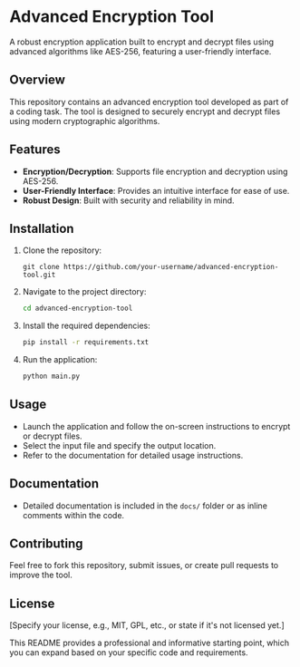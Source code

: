 # Advanced Encryption Tool

A robust encryption application built to encrypt and decrypt files using advanced algorithms like AES-256, featuring a user-friendly interface.

## Overview
This repository contains an advanced encryption tool developed as part of a coding task. The tool is designed to securely encrypt and decrypt files using modern cryptographic algorithms.

## Features
- **Encryption/Decryption**: Supports file encryption and decryption using AES-256.
- **User-Friendly Interface**: Provides an intuitive interface for ease of use.
- **Robust Design**: Built with security and reliability in mind.

## Installation
1. Clone the repository:
   ```bash:disable-run
   git clone https://github.com/your-username/advanced-encryption-tool.git
   ```
2. Navigate to the project directory:
   ```bash
   cd advanced-encryption-tool
   ```
3. Install the required dependencies:
   ```bash
   pip install -r requirements.txt
   ```
4. Run the application:
   ```bash
   python main.py
   ```

## Usage
- Launch the application and follow the on-screen instructions to encrypt or decrypt files.
- Select the input file and specify the output location.
- Refer to the documentation for detailed usage instructions.

## Documentation
- Detailed documentation is included in the `docs/` folder or as inline comments within the code.

## Contributing
Feel free to fork this repository, submit issues, or create pull requests to improve the tool.

## License
[Specify your license, e.g., MIT, GPL, etc., or state if it's not licensed yet.]


This README provides a professional and informative starting point, which you can expand based on your specific code and requirements.
```
